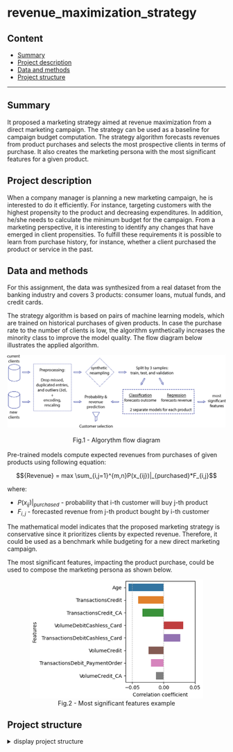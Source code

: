 # revenue_maximization_strategy


## Content

* [Summary](README.md#Summary)  
* [Project description](README.md#Project-description)  
* [Data and methods](README.md#Data-and-methods)                                
* [Project structure](README.md#Project-structure)                   


---

## Summary
It proposed a marketing strategy aimed at revenue maximization from a direct marketing campaign. The strategy can be used as a baseline for campaign budget computation. The strategy algorithm forecasts revenues from product purchases and selects the most prospective clients in terms of purchase. It also creates the marketing persona with the most significant features for a given product. 
  

## Project description
When a company manager is planning a new marketing campaign, he is interested to do it efficiently. For instance, targeting customers with the highest propensity to the product and decreasing expenditures. In addition, he/she needs to calculate the minimum budget for the campaign. From a marketing perspective, it is interesting to identify any changes that have emerged in client propensities. To fulfill these requirements it is possible to learn from purchase history, for instance, whether a client purchased the product or service in the past. 


## Data and methods
For this assignment, the data was synthesized from a real dataset from the banking industry and covers 3 products: consumer loans, mutual funds, and credit cards. 

The strategy algorithm is based on pairs of machine learning models, which are trained on historical purchases of given products. In case the purchase rate to the number of clients is low, the algorithm synthetically increases the minority class to improve the model quality. The flow diagram below illustrates the applied algorithm.

<div align="center"> 
<img src="./figures/scheme.png" width="700">  </div>

<br>

<div align="center"> Fig.1 - Algorythm flow diagram</div>

<br>
Pre-trained models compute expected revenues from purchases of given products using following equation:

$${Revenue} = max \sum_{i,j=1}^{m,n}P(x_{ij})|_{purchased}*F_{i,j}$$

where:
* $P(x_{ij})|_{purchased}$ - probability that i-th customer will buy j-th product
* $F_{i,j}$ - forecasted revenue from j-th product bought by i-th customer

The mathematical model indicates that the proposed marketing strategy is conservative since it prioritizes clients by expected revenue. Therefore, it could be used as a benchmark while budgeting for a new direct marketing campaign. 

The most significant features, impacting the product purchase, could be used to compose the marketing persona as shown below.

<div align="center"> 
<img src="./figures/fig_5_print.png" width="400">  </div>

<div align="center">  Fig.2 - Most significant features example </div>


## Project structure

<details>
  <summary>display project structure </summary>

```Python
revenue_maximization_strategy
├── .gitignore
├── config
│   └── config.json     # configuration settings
├── data                # data archive
│  
├── figures
│   ├── fig_1.png
.....
│   └── fig_13.png
├── models              # models and weights
│   ├── gbr_cc_opt.pkl
.....
│   └── gb_opt_mf.pkl
├── notebooks           # notebooks
│   └── Project.ipynb

├── README.md
├── requirements.txt    
└── utils               # functions and data loaders
    └── reader_config.py
```
</details>